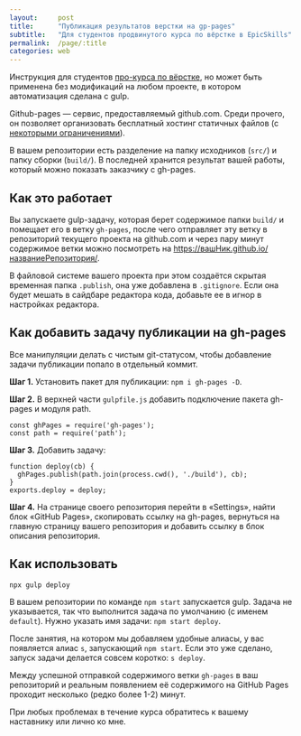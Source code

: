 ```yaml
---
layout:     post
title:      "Публикация результатов верстки на gp-pages"
subtitle:   "Для студентов продвинутого курса по вёрстке в EpicSkills"
permalink:  /page/:title
categories: web
---
```


Инструкция для студентов [про-курса по вёрстке](https://epixx.ru/course_programs/html-pro), но может быть применена без модификаций на любом проекте, в котором автоматизация сделана с gulp.

Github-pages — сервис, предоставляемый github.com. Среди прочего, он позволяет организовать бесплатный хостинг статичных файлов (с [некоторыми ограничениями](https://help.github.com/en/articles/what-is-github-pages#usage-limits)).

В вашем репозитории есть разделение на папку исходников (`src/`) и папку сборки (`build/`). В последней хранится результат вашей работы, который можно показать заказчику с gh-pages.

## Как это работает

Вы запускаете gulp-задачу, которая берет содержимое папки `build/` и помещает его в ветку `gh-pages`, после чего отправляет эту ветку в репозиторий текущего проекта на github.com и через пару минут содержимое ветки можно посмотреть на https://вашНик.github.io/названиеРепозитория/.

В файловой системе вашего проекта при этом создаётся скрытая временная папка `.publish`, она уже добавлена в `.gitignore`. Если она будет мешать в сайдбаре редактора кода, добавьте ее в игнор в настройках редактора.

## Как добавить задачу публикации на gh-pages

Все манипуляции делать с чистым git-статусом, чтобы добавление задачи публикации попало в отдельный коммит.

**Шаг 1.** Установить пакет для публикации: `npm i gh-pages -D`.

**Шаг 2.** В верхней части `gulpfile.js` добавить подключение пакета gh-pages и модуля path.

```
const ghPages = require('gh-pages');
const path = require('path');
```

**Шаг 3.** Добавить задачу:

```
function deploy(cb) {
  ghPages.publish(path.join(process.cwd(), './build'), cb);
}
exports.deploy = deploy;
```

**Шаг 4.** На странице своего репозитория перейти в «Settings», найти блок «GitHub Pages», скопировать ссылку на gh-pages, вернуться на главную страницу вашего репозитория и добавить ссылку в блок описания репозитория.

## Как использовать

```
npx gulp deploy
```

В вашем репозитории по команде `npm start` запускается gulp. Задача не указывается, так что выполнится задача по умолчанию (с именем `default`). Нужно указать имя задачи: `npm start deploy`.

После занятия, на котором мы добавляем удобные алиасы, у вас появляется алиас `s`, запускающий `npm start`. Если это уже сделано, запуск задачи делается совсем коротко: `s deploy`.

Между успешной отправкой содержимого ветки `gh-pages` в ваш репозиторий и реальным появлением её содержимого на GitHub Pages проходит несколько (редко более 1-2) минут.

При любых проблемах в течение курса обратитесь к вашему наставнику или лично ко мне.
